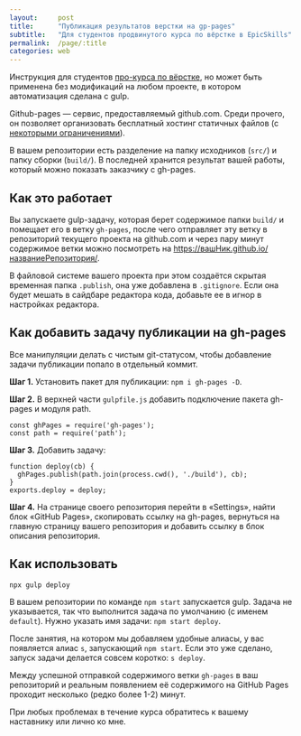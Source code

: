 ```yaml
---
layout:     post
title:      "Публикация результатов верстки на gp-pages"
subtitle:   "Для студентов продвинутого курса по вёрстке в EpicSkills"
permalink:  /page/:title
categories: web
---
```


Инструкция для студентов [про-курса по вёрстке](https://epixx.ru/course_programs/html-pro), но может быть применена без модификаций на любом проекте, в котором автоматизация сделана с gulp.

Github-pages — сервис, предоставляемый github.com. Среди прочего, он позволяет организовать бесплатный хостинг статичных файлов (с [некоторыми ограничениями](https://help.github.com/en/articles/what-is-github-pages#usage-limits)).

В вашем репозитории есть разделение на папку исходников (`src/`) и папку сборки (`build/`). В последней хранится результат вашей работы, который можно показать заказчику с gh-pages.

## Как это работает

Вы запускаете gulp-задачу, которая берет содержимое папки `build/` и помещает его в ветку `gh-pages`, после чего отправляет эту ветку в репозиторий текущего проекта на github.com и через пару минут содержимое ветки можно посмотреть на https://вашНик.github.io/названиеРепозитория/.

В файловой системе вашего проекта при этом создаётся скрытая временная папка `.publish`, она уже добавлена в `.gitignore`. Если она будет мешать в сайдбаре редактора кода, добавьте ее в игнор в настройках редактора.

## Как добавить задачу публикации на gh-pages

Все манипуляции делать с чистым git-статусом, чтобы добавление задачи публикации попало в отдельный коммит.

**Шаг 1.** Установить пакет для публикации: `npm i gh-pages -D`.

**Шаг 2.** В верхней части `gulpfile.js` добавить подключение пакета gh-pages и модуля path.

```
const ghPages = require('gh-pages');
const path = require('path');
```

**Шаг 3.** Добавить задачу:

```
function deploy(cb) {
  ghPages.publish(path.join(process.cwd(), './build'), cb);
}
exports.deploy = deploy;
```

**Шаг 4.** На странице своего репозитория перейти в «Settings», найти блок «GitHub Pages», скопировать ссылку на gh-pages, вернуться на главную страницу вашего репозитория и добавить ссылку в блок описания репозитория.

## Как использовать

```
npx gulp deploy
```

В вашем репозитории по команде `npm start` запускается gulp. Задача не указывается, так что выполнится задача по умолчанию (с именем `default`). Нужно указать имя задачи: `npm start deploy`.

После занятия, на котором мы добавляем удобные алиасы, у вас появляется алиас `s`, запускающий `npm start`. Если это уже сделано, запуск задачи делается совсем коротко: `s deploy`.

Между успешной отправкой содержимого ветки `gh-pages` в ваш репозиторий и реальным появлением её содержимого на GitHub Pages проходит несколько (редко более 1-2) минут.

При любых проблемах в течение курса обратитесь к вашему наставнику или лично ко мне.
